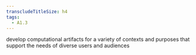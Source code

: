 ```yaml
---
transcludeTitleSize: h4
tags:
  - A1.3
---
```

develop computational artifacts for a variety of contexts and purposes that support the needs of diverse users and audiences